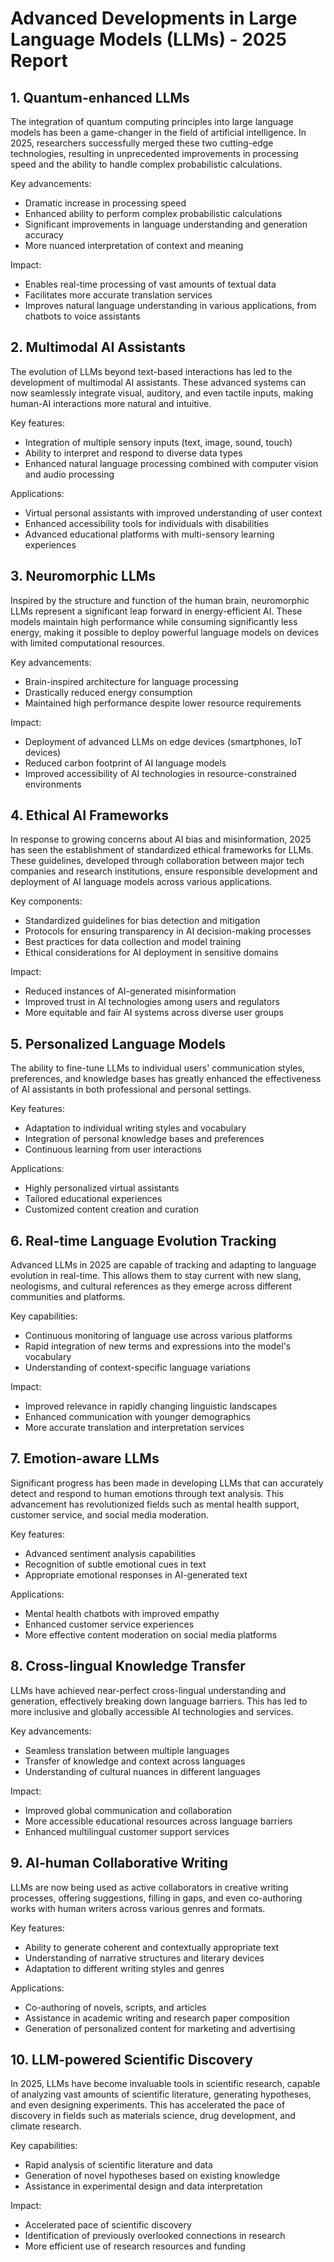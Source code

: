 # Advanced Developments in Large Language Models (LLMs) - 2025 Report

## 1. Quantum-enhanced LLMs

The integration of quantum computing principles into large language models has been a game-changer in the field of artificial intelligence. In 2025, researchers successfully merged these two cutting-edge technologies, resulting in unprecedented improvements in processing speed and the ability to handle complex probabilistic calculations.

Key advancements:
- Dramatic increase in processing speed
- Enhanced ability to perform complex probabilistic calculations
- Significant improvements in language understanding and generation accuracy
- More nuanced interpretation of context and meaning

Impact:
- Enables real-time processing of vast amounts of textual data
- Facilitates more accurate translation services
- Improves natural language understanding in various applications, from chatbots to voice assistants

## 2. Multimodal AI Assistants

The evolution of LLMs beyond text-based interactions has led to the development of multimodal AI assistants. These advanced systems can now seamlessly integrate visual, auditory, and even tactile inputs, making human-AI interactions more natural and intuitive.

Key features:
- Integration of multiple sensory inputs (text, image, sound, touch)
- Ability to interpret and respond to diverse data types
- Enhanced natural language processing combined with computer vision and audio processing

Applications:
- Virtual personal assistants with improved understanding of user context
- Enhanced accessibility tools for individuals with disabilities
- Advanced educational platforms with multi-sensory learning experiences

## 3. Neuromorphic LLMs

Inspired by the structure and function of the human brain, neuromorphic LLMs represent a significant leap forward in energy-efficient AI. These models maintain high performance while consuming significantly less energy, making it possible to deploy powerful language models on devices with limited computational resources.

Key advancements:
- Brain-inspired architecture for language processing
- Drastically reduced energy consumption
- Maintained high performance despite lower resource requirements

Impact:
- Deployment of advanced LLMs on edge devices (smartphones, IoT devices)
- Reduced carbon footprint of AI language models
- Improved accessibility of AI technologies in resource-constrained environments

## 4. Ethical AI Frameworks

In response to growing concerns about AI bias and misinformation, 2025 has seen the establishment of standardized ethical frameworks for LLMs. These guidelines, developed through collaboration between major tech companies and research institutions, ensure responsible development and deployment of AI language models across various applications.

Key components:
- Standardized guidelines for bias detection and mitigation
- Protocols for ensuring transparency in AI decision-making processes
- Best practices for data collection and model training
- Ethical considerations for AI deployment in sensitive domains

Impact:
- Reduced instances of AI-generated misinformation
- Improved trust in AI technologies among users and regulators
- More equitable and fair AI systems across diverse user groups

## 5. Personalized Language Models

The ability to fine-tune LLMs to individual users' communication styles, preferences, and knowledge bases has greatly enhanced the effectiveness of AI assistants in both professional and personal settings.

Key features:
- Adaptation to individual writing styles and vocabulary
- Integration of personal knowledge bases and preferences
- Continuous learning from user interactions

Applications:
- Highly personalized virtual assistants
- Tailored educational experiences
- Customized content creation and curation

## 6. Real-time Language Evolution Tracking

Advanced LLMs in 2025 are capable of tracking and adapting to language evolution in real-time. This allows them to stay current with new slang, neologisms, and cultural references as they emerge across different communities and platforms.

Key capabilities:
- Continuous monitoring of language use across various platforms
- Rapid integration of new terms and expressions into the model's vocabulary
- Understanding of context-specific language variations

Impact:
- Improved relevance in rapidly changing linguistic landscapes
- Enhanced communication with younger demographics
- More accurate translation and interpretation services

## 7. Emotion-aware LLMs

Significant progress has been made in developing LLMs that can accurately detect and respond to human emotions through text analysis. This advancement has revolutionized fields such as mental health support, customer service, and social media moderation.

Key features:
- Advanced sentiment analysis capabilities
- Recognition of subtle emotional cues in text
- Appropriate emotional responses in AI-generated text

Applications:
- Mental health chatbots with improved empathy
- Enhanced customer service experiences
- More effective content moderation on social media platforms

## 8. Cross-lingual Knowledge Transfer

LLMs have achieved near-perfect cross-lingual understanding and generation, effectively breaking down language barriers. This has led to more inclusive and globally accessible AI technologies and services.

Key advancements:
- Seamless translation between multiple languages
- Transfer of knowledge and context across languages
- Understanding of cultural nuances in different languages

Impact:
- Improved global communication and collaboration
- More accessible educational resources across language barriers
- Enhanced multilingual customer support services

## 9. AI-human Collaborative Writing

LLMs are now being used as active collaborators in creative writing processes, offering suggestions, filling in gaps, and even co-authoring works with human writers across various genres and formats.

Key features:
- Ability to generate coherent and contextually appropriate text
- Understanding of narrative structures and literary devices
- Adaptation to different writing styles and genres

Applications:
- Co-authoring of novels, scripts, and articles
- Assistance in academic writing and research paper composition
- Generation of personalized content for marketing and advertising

## 10. LLM-powered Scientific Discovery

In 2025, LLMs have become invaluable tools in scientific research, capable of analyzing vast amounts of scientific literature, generating hypotheses, and even designing experiments. This has accelerated the pace of discovery in fields such as materials science, drug development, and climate research.

Key capabilities:
- Rapid analysis of scientific literature and data
- Generation of novel hypotheses based on existing knowledge
- Assistance in experimental design and data interpretation

Impact:
- Accelerated pace of scientific discovery
- Identification of previously overlooked connections in research
- More efficient use of research resources and funding